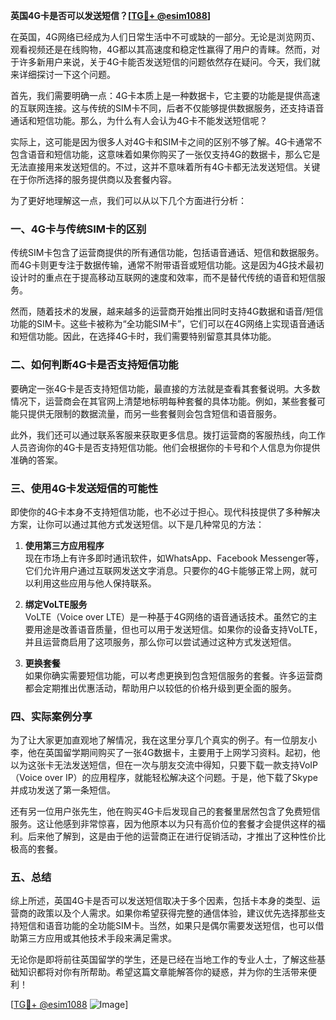 **英国4G卡是否可以发送短信？[[TG💪+ @esim1088](https://t.me/s/esim1088)]**

在英国，4G网络已经成为人们日常生活中不可或缺的一部分。无论是浏览网页、观看视频还是在线购物，4G都以其高速度和稳定性赢得了用户的青睐。然而，对于许多新用户来说，关于4G卡能否发送短信的问题依然存在疑问。今天，我们就来详细探讨一下这个问题。

首先，我们需要明确一点：4G卡本质上是一种数据卡，它主要的功能是提供高速的互联网连接。这与传统的SIM卡不同，后者不仅能够提供数据服务，还支持语音通话和短信功能。那么，为什么有人会认为4G卡不能发送短信呢？

实际上，这可能是因为很多人对4G卡和SIM卡之间的区别不够了解。4G卡通常不包含语音和短信功能，这意味着如果你购买了一张仅支持4G的数据卡，那么它是无法直接用来发送短信的。不过，这并不意味着所有4G卡都无法发送短信。关键在于你所选择的服务提供商以及套餐内容。

为了更好地理解这一点，我们可以从以下几个方面进行分析：

### 一、4G卡与传统SIM卡的区别

传统SIM卡包含了运营商提供的所有通信功能，包括语音通话、短信和数据服务。而4G卡则更专注于数据传输，通常不附带语音或短信功能。这是因为4G技术最初设计时的重点在于提高移动互联网的速度和效率，而不是替代传统的语音和短信服务。

然而，随着技术的发展，越来越多的运营商开始推出同时支持4G数据和语音/短信功能的SIM卡。这些卡被称为“全功能SIM卡”，它们可以在4G网络上实现语音通话和短信功能。因此，在选择4G卡时，我们需要特别留意其具体功能。

### 二、如何判断4G卡是否支持短信功能

要确定一张4G卡是否支持短信功能，最直接的方法就是查看其套餐说明。大多数情况下，运营商会在其官网上清楚地标明每种套餐的具体功能。例如，某些套餐可能只提供无限制的数据流量，而另一些套餐则会包含短信和语音服务。

此外，我们还可以通过联系客服来获取更多信息。拨打运营商的客服热线，向工作人员咨询你的4G卡是否支持短信功能。他们会根据你的卡号和个人信息为你提供准确的答案。

### 三、使用4G卡发送短信的可能性

即使你的4G卡本身不支持短信功能，也不必过于担心。现代科技提供了多种解决方案，让你可以通过其他方式发送短信。以下是几种常见的方法：

1. **使用第三方应用程序**  
   现在市场上有许多即时通讯软件，如WhatsApp、Facebook Messenger等，它们允许用户通过互联网发送文字消息。只要你的4G卡能够正常上网，就可以利用这些应用与他人保持联系。

2. **绑定VoLTE服务**  
   VoLTE（Voice over LTE）是一种基于4G网络的语音通话技术。虽然它的主要用途是改善语音质量，但也可以用于发送短信。如果你的设备支持VoLTE，并且运营商启用了这项服务，那么你可以尝试通过这种方式发送短信。

3. **更换套餐**  
   如果你确实需要短信功能，可以考虑更换到包含短信服务的套餐。许多运营商都会定期推出优惠活动，帮助用户以较低的价格升级到更全面的服务。

### 四、实际案例分享

为了让大家更加直观地了解情况，我在这里分享几个真实的例子。有一位朋友小李，他在英国留学期间购买了一张4G数据卡，主要用于上网学习资料。起初，他以为这张卡无法发送短信，但在一次与朋友交流中得知，只要下载一款支持VoIP（Voice over IP）的应用程序，就能轻松解决这个问题。于是，他下载了Skype并成功发送了第一条短信。

还有另一位用户张先生，他在购买4G卡后发现自己的套餐里居然包含了免费短信服务。这让他感到非常惊喜，因为他原本以为只有高价位的套餐才会提供这样的福利。后来他了解到，这是由于他的运营商正在进行促销活动，才推出了这种性价比极高的套餐。

### 五、总结

综上所述，英国4G卡是否可以发送短信取决于多个因素，包括卡本身的类型、运营商的政策以及个人需求。如果你希望获得完整的通信体验，建议优先选择那些支持短信和语音功能的全功能SIM卡。当然，如果只是偶尔需要发送短信，也可以借助第三方应用或其他技术手段来满足需求。

无论你是即将前往英国留学的学生，还是已经在当地工作的专业人士，了解这些基础知识都将对你有所帮助。希望这篇文章能解答你的疑惑，并为你的生活带来便利！

[[TG💪+ @esim1088](https://t.me/s/esim1088) ![Image](https://i.postimg.cc/4NQfJmqS/Snipaste-2025-05-13-00-14-12.png)]